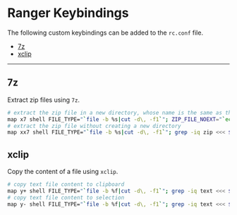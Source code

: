 # Ranger Keybindings
The following custom keybindings can be added to the `rc.conf` file.

  * [7z](#7z)
  * [xclip](#xclip)

---

## 7z
Extract zip files using `7z`.

```bash
# extract the zip file in a new directory, whose name is the same as the zip file, but without extension
map x7 shell FILE_TYPE="`file -b %s|cut -d\, -f1`"; ZIP_FILE_NOEXT="`echo %s|rev|cut -f2- -d\.|rev`"; grep -iq zip <<< $FILE_TYPE && 7z x %s -o"$ZIP_FILE_NOEXT" || echo "Can't extract '$FILE_TYPE' -> %s"
# extract the zip file without creating a new directory
map xx7 shell FILE_TYPE="`file -b %s|cut -d\, -f1`"; grep -iq zip <<< $FILE_TYPE && 7z x %s || echo "Can't extract '$FILE_TYPE' -> %s"
```

## xclip
Copy the content of a file using `xclip`.

```bash
# copy text file content to clipboard
map y+ shell FILE_TYPE="`file -b %f|cut -d\, -f1`"; grep -iq text <<< $FILE_TYPE && xclip -r -selection clipboard < %f || echo "Can't copy '$FILE_TYPE' -> %f"
# copy text file content to selection
map y- shell FILE_TYPE="`file -b %f|cut -d\, -f1`"; grep -iq text <<< $FILE_TYPE && xclip -r < %f || echo "Can't copy '$FILE_TYPE' -> %f"
```

